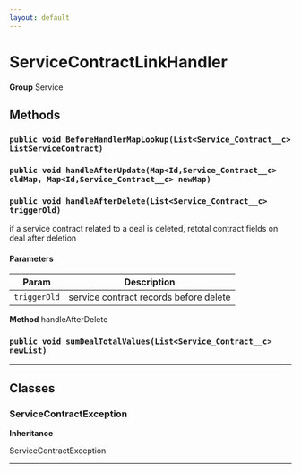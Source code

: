 ```yaml
---
layout: default
---
```

# ServiceContractLinkHandler



**Group** Service

## Methods
### `public void BeforeHandlerMapLookup(List<Service_Contract__c> ListServiceContract)`
### `public void handleAfterUpdate(Map<Id,Service_Contract__c> oldMap, Map<Id,Service_Contract__c> newMap)`
### `public void handleAfterDelete(List<Service_Contract__c> triggerOld)`

if a service contract related to a deal is deleted, retotal contract fields on deal after deletion

#### Parameters

|Param|Description|
|---|---|
|`triggerOld`|service contract records before delete|


**Method** handleAfterDelete

### `public void sumDealTotalValues(List<Service_Contract__c> newList)`
---
## Classes
### ServiceContractException

**Inheritance**

ServiceContractException


---
